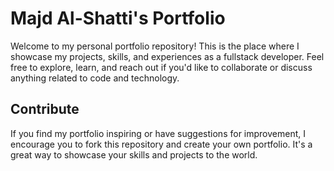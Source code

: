 # Majd Al-Shatti's Portfolio

Welcome to my personal portfolio repository! This is the place where I showcase my projects, skills, and experiences as a fullstack developer. Feel free to explore, learn, and reach out if you'd like to collaborate or discuss anything related to code and technology.

## Contribute

If you find my portfolio inspiring or have suggestions for improvement, I encourage you to fork this repository and create your own portfolio. It's a great way to showcase your skills and projects to the world.
